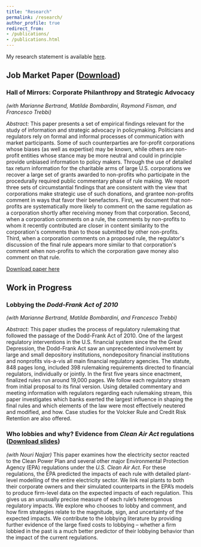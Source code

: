 ```yaml
---
title: "Research"
permalink: /research/
author_profile: true
redirect_from:
- /publications/
- /publications.html
---
```


My research statement is available [here](https://bradhackinen.ca/files/BradHackinen_ResearchStatement.pdf).


## Job Market Paper ([Download](http://bradhackinen.ca/files/bradhackinen_JMP.pdf))
### Hall of Mirrors: Corporate Philanthropy and Strategic Advocacy
_(with Marianne Bertrand, Matilde Bombardini, Raymond Fisman, and Francesco Trebbi)_

_Abstract:_ This paper presents a set of empirical findings relevant for the study of information and strategic advocacy in policymaking. Politicians and regulators rely on formal and informal processes of communication with market participants. Some of such counterparties are for-profit corporations whose biases (as well as expertise) may be known, while others are non-profit entities whose stance may be more neutral and could in principle provide unbiased information to policy makers. Through the use of detailed tax return information for the charitable arms of large U.S. corporations we recover a large set of grants awarded to non-profits who participate in the procedurally required public commentary phase of rule making. We report three sets of circumstantial findings that are consistent with the view that corporations make strategic use of such donations, and grantee non-profits comment in ways that favor their benefactors. First, we document that non-profits are systematically more likely to comment on the same regulation as a corporation shortly after receiving money from that corporation. Second, when a corporation comments on a rule, the comments by non-profits to whom it recently contributed are closer in content similarity to the corporation's comments than to those submitted by other non-profits. Third, when a corporation comments on a proposed rule, the regulator's discussion of the final rule appears more similar to that corporation's comment when non-profits to which the corporation gave money also comment on that rule.

[Download paper here](http://bradhackinen.ca/files/bradhackinen_JMP.pdf)


## Work in Progress

### Lobbying the _Dodd-Frank Act of 2010_
_(with Marianne Bertrand, Matilde Bombardini, and Francesco Trebbi)_

_Abstract:_ This paper studies the process of regulatory rulemaking that followed the passage of the Dodd-Frank Act of 2010. One of the largest regulatory interventions in the U.S. financial system since the the Great Depression, the Dodd-Frank Act saw an unprecedented involvement by large and small depository institutions, nondepository financial institutions and nonprofits vis-a-vis all main financial regulatory agencies. The statute, 848 pages long, included 398 rulemaking requirements directed to financial regulators, individually or jointly. In the first five years since enactment, finalized rules run around 19,000 pages. We follow each regulatory stream from initial proposal to its final version. Using detailed commentary and meeting information with regulators regarding each rulemaking stream, this paper investigates which banks exerted the largest influence in shaping the final rules and which elements of the law were most effectively neutered and modified, and how. Case studies for the Volcker Rule and Credit Risk Retention are also offered.


### Who lobbies and why? Evidence from _Clean Air Act_ regulations ([Download slides](https://bradhackinen.ca/files/BradHackinen_WhoLobbiesAndWhy.pdf))
_(with Nouri Najjar)_
This paper examines how the electricity sector reacted to the Clean Power Plan and several other major Environmental Protection Agency (EPA) regulations under the _U.S. Clean Air Act_. For these regulations, the EPA predicted the impacts of each rule with detailed plant-level modelling of the entire electricity sector. We link real plants to both their corporate owners and their simulated counterparts in the EPA’s models to produce firm-level data on the expected impacts of each regulation. This gives us an unusually precise measure of each rule’s heterogenous regulatory impacts. We explore who chooses to lobby and comment, and how firm strategies relate to the magnitude, sign, and uncertainty of the expected impacts. We contribute to the lobbying literature by providing further evidence of the large fixed costs to lobbying – whether a firm lobbied in the past is a much better predictor of their lobbying behavior than the impact of the current regulations.



<!-- ### Estimating spatial models of policy preferences from text
We consider the problem of estimating a spatial preferences model from -->



<!--
{% if author.googlescholar %}
  You can also find my articles on <u><a href="{{author.googlescholar}}">my Google Scholar profile</a>.</u>
{% endif %}

{% include base_path %}

{% for post in site.research reversed %}
  {% include archive-single.html %}
{% endfor %} -->
